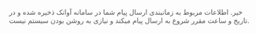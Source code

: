 <p><span style="color:rgb(90,90,90);">خیر. اطلاعات مربوط به زمانبندی ارسال پیام شما در سامانه آوانک ذخیره شده و در تاریخ و ساعت مقرر شروع به ارسال پیام میکند و نیازی به روشن بودن سیستم نیست.</span></p>